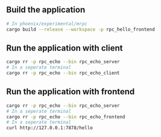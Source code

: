 ## Build the application

```bash
# In phoenix/experimental/mrpc
cargo build --release --workspace -p rpc_hello_frontend
```

## Run the application with client

```bash
cargo rr -p rpc_echo --bin rpc_echo_server
# In a seperate terminal
cargo rr -p rpc_echo --bin rpc_echo_client
```

## Run the application with frontend

```bash
cargo rr -p rpc_echo --bin rpc_echo_server
# In a seperate terminal
cargo rr -p rpc_echo --bin rpc_echo_frontend
# In a seperate terminal
curl http://127.0.0.1:7878/hello
```